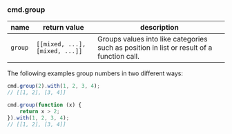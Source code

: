 ### cmd.group

| name       | return value                    | description   |
|------------|---------------------------------|---------------|
| `group`    | `[[mixed, ...], [mixed, ...]]`  | Groups values into like categories such as position in list or result of a function call. |

The following examples group numbers in two different ways:

```js
cmd.group(2).with(1, 2, 3, 4);
// [[1, 2], [3, 4]]

cmd.group(function (x) {
    return x > 2;
}).with(1, 2, 3, 4);
// [[1, 2], [3, 4]]
```
